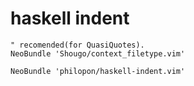 haskell indent
==============

```.vim
" recomended(for QuasiQuotes).
NeoBundle 'Shougo/context_filetype.vim'

NeoBundle 'philopon/haskell-indent.vim'
```
